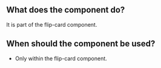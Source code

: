 
## What does the component do?
It is part of the flip-card component.

## When should the component be used?
* Only within the flip-card component.